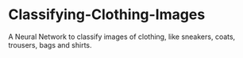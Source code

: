 # Classifying-Clothing-Images
A Neural Network to classify images of clothing, like sneakers, coats, trousers, bags and shirts.
